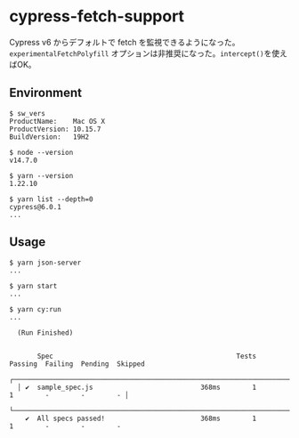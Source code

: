 # cypress-fetch-support

Cypress v6 からデフォルトで fetch を監視できるようになった。`experimentalFetchPolyfill` オプションは非推奨になった。`intercept()`を使えばOK。

## Environment

```
$ sw_vers
ProductName:    Mac OS X
ProductVersion: 10.15.7
BuildVersion:   19H2

$ node --version
v14.7.0

$ yarn --version
1.22.10

$ yarn list --depth=0
cypress@6.0.1
...
```

## Usage

```
$ yarn json-server
...

$ yarn start
...

$ yarn cy:run
...

  (Run Finished)


       Spec                                              Tests  Passing  Failing  Pending  Skipped  
  ┌────────────────────────────────────────────────────────────────────────────────────────────────┐
  │ ✔  sample_spec.js                           368ms        1        1        -        -        - │
  └────────────────────────────────────────────────────────────────────────────────────────────────┘
    ✔  All specs passed!                        368ms        1        1        -        -        -  

```
